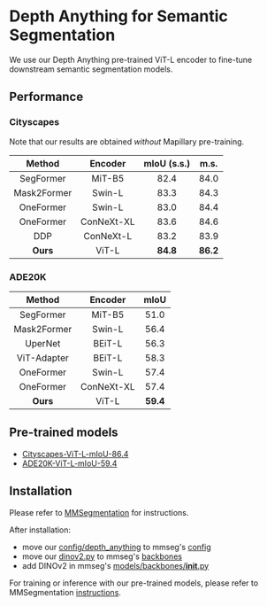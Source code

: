# Depth Anything for Semantic Segmentation

We use our Depth Anything pre-trained ViT-L encoder to fine-tune downstream semantic segmentation models.


## Performance

### Cityscapes

Note that our results are obtained *without* Mapillary pre-training.

| Method | Encoder | mIoU (s.s.) | m.s. |
|:-:|:-:|:-:|:-:|
| SegFormer | MiT-B5 | 82.4 | 84.0 |
| Mask2Former | Swin-L | 83.3 | 84.3 |
| OneFormer | Swin-L | 83.0 | 84.4 |
| OneFormer | ConNeXt-XL | 83.6 | 84.6 |
| DDP | ConNeXt-L | 83.2 | 83.9 |
| **Ours** | ViT-L | **84.8** | **86.2** |


### ADE20K

| Method | Encoder | mIoU |
|:-:|:-:|:-:|
| SegFormer | MiT-B5 | 51.0 |
| Mask2Former | Swin-L | 56.4 |
| UperNet | BEiT-L | 56.3 |
| ViT-Adapter | BEiT-L | 58.3 |
| OneFormer | Swin-L | 57.4 |
| OneFormer | ConNeXt-XL | 57.4 |
| **Ours** | ViT-L | **59.4** |


## Pre-trained models

- [Cityscapes-ViT-L-mIoU-86.4](https://huggingface.co/spaces/LiheYoung/Depth-Anything/blob/main/checkpoints_semseg/cityscapes_vitl_mIoU_86.4.pth)
- [ADE20K-ViT-L-mIoU-59.4](https://huggingface.co/spaces/LiheYoung/Depth-Anything/blob/main/checkpoints_semseg/ade20k_vitl_mIoU_59.4.pth)



## Installation

Please refer to [MMSegmentation](https://github.com/open-mmlab/mmsegmentation/blob/main/docs/en/get_started.md#installation) for instructions.

After installation:
- move our [config/depth_anything](./config/depth_anything/) to mmseg's [config](https://github.com/open-mmlab/mmsegmentation/tree/main/configs)
- move our [dinov2.py](./dinov2.py) to mmseg's [backbones](https://github.com/open-mmlab/mmsegmentation/tree/main/mmseg/models/backbones)
- add DINOv2 in mmseg's [models/backbones/__init__.py](https://github.com/open-mmlab/mmsegmentation/blob/main/mmseg/models/backbones/__init__.py)


For training or inference with our pre-trained models, please refer to MMSegmentation [instructions](https://github.com/open-mmlab/mmsegmentation/blob/main/docs/en/user_guides/4_train_test.md).


